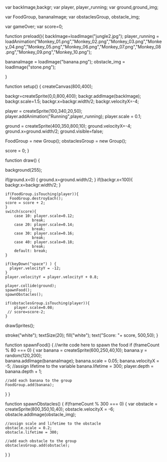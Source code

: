 var backImage,backgr;
var player, player_running;
var ground,ground_img;

var FoodGroup, bananaImage;
var obstaclesGroup, obstacle_img;

var gameOver;
var score=0;


function preload(){
  backImage=loadImage("jungle2.jpg");
  player_running = loadAnimation("Monkey_01.png","Monkey_02.png","Monkey_03.png","Monkey_04.png","Monkey_05.png","Monkey_06.png","Monkey_07.png","Monkey_08.png","Monkey_09.png","Monkey_10.png");
  
  

  bananaImage = loadImage("banana.png");
  obstacle_img = loadImage("stone.png"); 
  
}

function setup() {
  createCanvas(800,400);
  
  backgr=createSprite(0,0,800,400);
  backgr.addImage(backImage);
  backgr.scale=1.5;
  backgr.x=backgr.width/2;
  backgr.velocityX=-4;
  
  player = createSprite(100,340,20,50);
  player.addAnimation("Running",player_running);
  player.scale = 0.1;
  
  ground = createSprite(400,350,800,10);
  ground.velocityX=-4;
  ground.x=ground.width/2;
  ground.visible=false;
  
  FoodGroup = new Group();
  obstaclesGroup = new Group();
  
  score = 0;
}

function draw() {
  
  background(255);
  
    
  if(ground.x<0) {
    ground.x=ground.width/2;
  }
  if(backgr.x<100){
    backgr.x=backgr.width/2;
  }
  
    if(FoodGroup.isTouching(player)){
      FoodGroup.destroyEach();
    score = score + 2;
    }
    switch(score){
        case 10: player.scale=0.12;
                break;
        case 20: player.scale=0.14;
                break;
        case 30: player.scale=0.16;
                break;
        case 40: player.scale=0.18;
                break;
        default: break;
    }
  
    if(keyDown("space") ) {
      player.velocityY = -12;
    }
    player.velocityY = player.velocityY + 0.8;
  
    player.collide(ground);
    spawnFood();
    spawnObstacles();
 
    if(obstaclesGroup.isTouching(player)){ 
        player.scale=0.08;
     // score=score-2;
    }
  
  drawSprites();
  
  stroke("white");
  textSize(20);
  fill("white");
  text("Score: "+ score, 500,50);
}

function spawnFood() {
  //write code here to spawn the food
  if (frameCount % 80 === 0) {
    var banana = createSprite(600,250,40,10);
    banana.y = random(120,200);    
    banana.addImage(bananaImage);
    banana.scale = 0.05;
    banana.velocityX = -5;
     //assign lifetime to the variable
    banana.lifetime = 300;
    player.depth = banana.depth + 1;
    
    //add each banana to the group
    FoodGroup.add(banana);
  }
}

function spawnObstacles() {
  if(frameCount % 300 === 0) {
    var obstacle = createSprite(800,350,10,40);
    obstacle.velocityX = -6;
    obstacle.addImage(obstacle_img);
    
    //assign scale and lifetime to the obstacle     
    obstacle.scale = 0.2;
    obstacle.lifetime = 300;
    
    //add each obstacle to the group
    obstaclesGroup.add(obstacle);
  }
}


  


